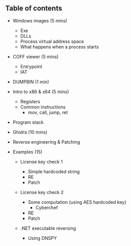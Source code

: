 ## Table of contents
- Windows images (5 mins)
  - Exe
  - DLLs
  - Process virtual address space
  - What happens when a process starts

- COFF viewer (5 mins)
  - Entrypoint
  - IAT

- DUMPBIN (1 min)

- Intro to x86 & x64 (5 mins)
  - Registers
  - Common instructions
    - mov, call, jump, ret

- Program stack

- Ghidra (10 mins)

- Reverse engineering & Patching

- Examples (15)
  - License key check 1
    - Simple hardcoded string
    - RE
    - Patch

  - License key check 2
    - Some computation (using AES hardcoded key)
	  - Cyberchef
    - RE
    - Patch

  - .NET executable reversing
    - Using DNSPY

